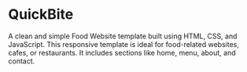 # QuickBite
A clean and simple Food Website template built using HTML, CSS, and JavaScript. This responsive template is ideal for food-related websites, cafes, or restaurants. It includes sections like home, menu, about, and contact.
